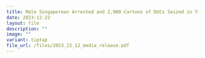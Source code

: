 ```yaml
---
title: Male Singaporean Arrested and 2,900 Cartons of DUCs Seized in Yishun Operation
date: 2023-12-22
layout: file
description: ""
image: ""
variant: tiptap
file_url: /files/2023_22_12_media_release.pdf
---
```

